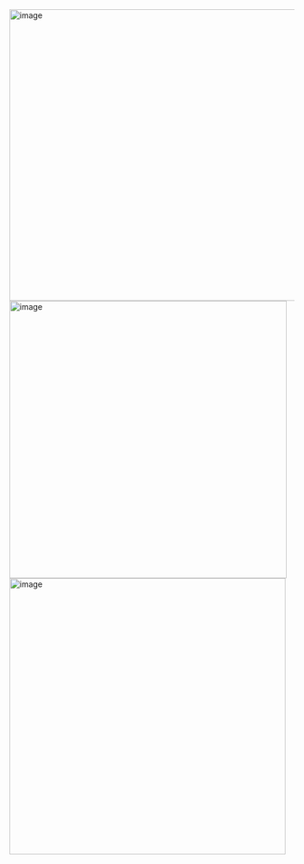<img width="515" alt="image" src="https://github.com/user-attachments/assets/0b2d5856-685b-4d6c-ad3f-484349759ae7" />
<img width="490" alt="image" src="https://github.com/user-attachments/assets/cdb2d9bd-ec11-45ad-837f-1d64bc41087c" />
<img width="488" alt="image" src="https://github.com/user-attachments/assets/fe54a7ac-540d-413c-9b34-fb4e67898b9f" />

